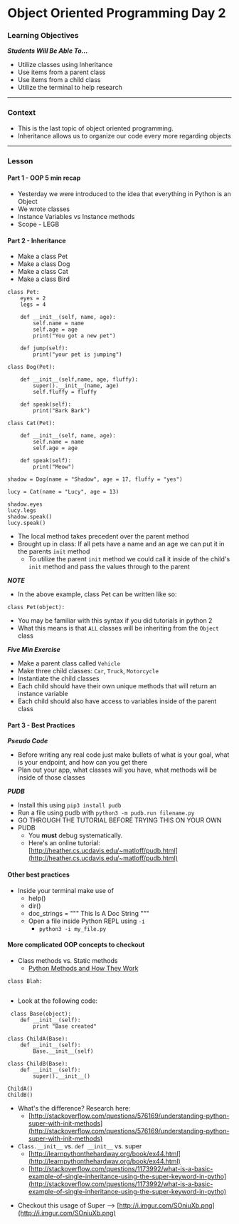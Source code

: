 # Object Oriented Programming Day 2

### Learning Objectives
***Students Will Be Able To...***

* Utilize classes using Inheritance
* Use items from a parent class
* Use items from a child class
* Utilize the terminal to help research

---
### Context

* This is the last topic of object oriented programming.
* Inheritance allows us to organize our code every more regarding objects

---
### Lesson

#### Part 1 - OOP 5 min recap

* Yesterday we were introduced to the idea that everything in Python is an Object
* We wrote classes
* Instance Variables vs Instance methods
* Scope - LEGB

#### Part 2 - Inheritance

* Make a class Pet
* Make a class Dog
* Make a class Cat
* Make a class Bird

```
class Pet:
    eyes = 2
    legs = 4

    def __init__(self, name, age):
        self.name = name
        self.age = age
        print("You got a new pet")

    def jump(self):
        print("your pet is jumping")

class Dog(Pet):

    def __init__(self,name, age, fluffy):
        super().__init__(name, age)
        self.fluffy = fluffy

    def speak(self):
        print("Bark Bark")

class Cat(Pet):

    def __init__(self, name, age):
        self.name = name
        self.age = age

    def speak(self):
        print("Meow")

shadow = Dog(name = "Shadow", age = 17, fluffy = "yes")

lucy = Cat(name = "Lucy", age = 13)

shadow.eyes
lucy.legs
shadow.speak()
lucy.speak()
```
* The local method takes precedent over the parent method
* Brought up in class: If all pets have a name and an age we can put it in the parents `init` method
    * To utilize the parent `init` method we could call it inside of the child's `init` method and pass the values through to the parent

***NOTE***

* In the above example, class Pet can be written like so:

```
class Pet(object):
```
* You may be familiar with this syntax if you did tutorials in python 2
* What this means is that `ALL` classes will be inheriting from the `Object` class

***Five Min Exercise***

* Make a parent class called `Vehicle`
* Make three child classes: `Car`, `Truck`, `Motorcycle`
* Instantiate the child classes
* Each child should have their own unique methods that will return an instance variable
* Each child should also have access to variables inside of the parent class

#### Part 3 - Best Practices

***Pseudo Code***

* Before writing any real code just make bullets of what is your goal, what is your endpoint, and how can you get there
* Plan out your app, what classes will you have, what methods will be inside of those classes

***PUDB***

* Install this using `pip3 install pudb`
* Run a file using pudb with `python3 -m pudb.run filename.py`
* GO THROUGH THE TUTORIAL BEFORE TRYING THIS ON YOUR OWN
* PUDB
    * You **must** debug systematically.
    * Here's an online tutorial: [http://heather.cs.ucdavis.edu/~matloff/pudb.html](http://heather.cs.ucdavis.edu/~matloff/pudb.html)

#### Other best practices
 
* Inside your terminal make use of 
	* help()
	* dir()
	* doc_strings = """ This Is A Doc String """
	* Open a file inside Python REPL using `-i`
		* `python3 -i my_file.py`

#### More complicated OOP concepts to checkout
 
 * Class methods vs. Static methods
 	* [Python Methods and How They Work](https://julien.danjou.info/blog/2013/guide-python-static-class-abstract-methods)

```
class Blah:
	
```	
 
 * Look at the following code:
 
```
 class Base(object):
    def __init__(self):
        print "Base created"

class ChildA(Base):
    def __init__(self):
        Base.__init__(self)

class ChildB(Base):
    def __init__(self):
        super().__init__()

ChildA()
ChildB()
```
* What's the difference? Research here: 
	* [http://stackoverflow.com/questions/576169/understanding-python-super-with-init-methods](http://stackoverflow.com/questions/576169/understanding-python-super-with-init-methods)
* `Class.__init__` vs. `def __init__` vs. super
	* [http://learnpythonthehardway.org/book/ex44.html](http://learnpythonthehardway.org/book/ex44.html)
    * [http://stackoverflow.com/questions/1173992/what-is-a-basic-example-of-single-inheritance-using-the-super-keyword-in-pytho](http://stackoverflow.com/questions/1173992/what-is-a-basic-example-of-single-inheritance-using-the-super-keyword-in-pytho)
- Checkout this usage of Super --> [http://i.imgur.com/SOniuXb.png](http://i.imgur.com/SOniuXb.png)
	
